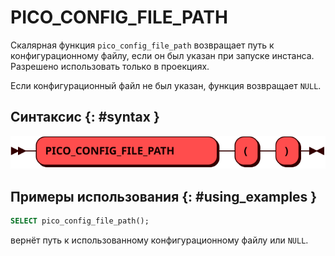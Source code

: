 # PICO_CONFIG_FILE_PATH

Скалярная функция `pico_config_file_path` возвращает путь к конфигурационному файлу,
если он был указан при запуске инстанса. Разрешено использовать только в
проекциях.

Если конфигурационный файл не был указан, функция возвращает `NULL`.

## Синтаксис {: #syntax }

![PICO_CONFIG_FILE_PATH](../../images/ebnf/pico_config_file_path.svg)

## Примеры использования {: #using_examples }

```sql
SELECT pico_config_file_path();
```

вернёт путь к использованному конфигурационному файлу или `NULL`.

